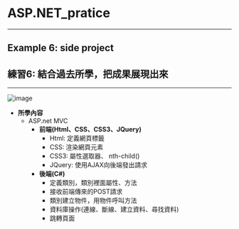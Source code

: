# ASP.NET_pratice

***
## Example 6: side project
## 練習6: 結合過去所學，把成果展現出來
***

![image](https://github.com/JohnnyOfSnow/ASP.NET_pratice/tree/master/Example6_sideProject/image/sideproject_main.jpg)

* **所學內容**
  * ASP.net MVC
	  * **前端(Html、CSS、CSS3、JQuery)**
	  	* Html: 定義網頁標籤
	  	* CSS: 渲染網頁元素
	  	* CSS3: 屬性選取器、 nth-child()
	  	* JQuery: 使用AJAX向後端發出請求
	  * **後端(C#)**
	  	* 定義類別，類別裡面屬性、方法
	  	* 接收前端傳來的POST請求
	  	* 類別建立物件，用物件呼叫方法
	  	* 資料庫操作(連線、斷線、建立資料、尋找資料)
	  	* 跳轉頁面